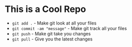 # This is a Cool Repo
- `git add .` - Make git look at all your files
- `git commit -am "message"` - Make git track all your files
- `git push` - Make git take you changes
- `git pull` - Give you the latest changes
